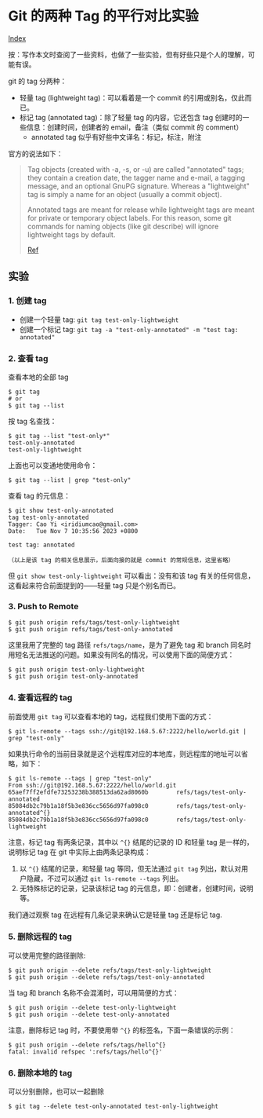 # Git 的两种 Tag 的平行对比实验

[Index](index.md)

按：写作本文时查阅了一些资料，也做了一些实验，但有好些只是个人的理解，可能有误。

git 的 tag 分两种：

* 轻量 tag (lightweight tag)：可以看着是一个 commit 的引用或别名，仅此而已。
* 标记 tag (annotated tag)：除了轻量 tag 的内容，它还包含 tag 创建时的一些信息：创建时间，创建者的 email，备注（类似 commit 的 comment）
  * annotated tag 似乎有好些中文译名：标记，标注，附注

官方的说法如下：

> Tag objects (created with -a, -s, or -u) are called "annotated" tags; they contain a creation date, the tagger name and e-mail, a tagging message, and an optional GnuPG signature. Whereas a "lightweight" tag is simply a name for an object (usually a commit object).
>
> Annotated tags are meant for release while lightweight tags are meant for private or temporary object labels. For this reason, some git commands for naming objects (like git describe) will ignore lightweight tags by default.
>
> [Ref](https://git-scm.com/docs/git-tag)

## 实验

### 1. 创建 tag

* 创建一个轻量 tag: `git tag test-only-lightweight`
* 创建一个标记 tag: `git tag -a "test-only-annotated" -m "test tag: annotated"`

### 2. 查看 tag

查看本地的全部 tag

```plaintext
$ git tag
# or
$ git tag --list
```

按 tag 名查找：

```plaintext
$ git tag --list "test-only*"
test-only-annotated
test-only-lightweight
```

上面也可以变通地使用命令：

```plaintext
$ git tag --list | grep "test-only"
```

查看 tag 的元信息：

```plaintext
$ git show test-only-annotated
tag test-only-annotated
Tagger: Cao Yi <iridiumcao@gmail.com>
Date:   Tue Nov 7 10:35:56 2023 +0800

test tag: annotated

（以上是该 tag 的相关信息展示，后面向接的就是 commit 的常规信息，这里省略）

```

但 `git show test-only-lightweight` 可以看出：没有和该 tag 有关的任何信息，这看起来符合前面提到的——轻量 tag 只是个别名而已。

### 3. Push to Remote

```plaintext
$ git push origin refs/tags/test-only-lightweight
$ git push origin refs/tags/test-only-annotated
```

这里我用了完整的 tag 路径 `refs/tags/name`，是为了避免 tag 和 branch 同名时用短名无法推送的问题。如果没有同名的情况，可以使用下面的简便方式：

```plaintext
$ git push origin test-only-lightweight
$ git push origin test-only-annotated
```

### 4. 查看远程的 tag

前面使用 `git tag` 可以查看本地的 tag，远程我们使用下面的方式：

```plaintext
$ git ls-remote --tags ssh://git@192.168.5.67:2222/hello/world.git | grep "test-only"
```

如果执行命令的当前目录就是这个远程库对应的本地库，则远程库的地址可以省略，如下：

```plaintext
$ git ls-remote --tags | grep "test-only"
From ssh://git@192.168.5.67:2222/hello/world.git
65aef7ff2efdfe73253238b388513da62ad8060b        refs/tags/test-only-annotated
85084db2c79b1a18f5b3e836cc5656d97fa098c0        refs/tags/test-only-annotated^{}
85084db2c79b1a18f5b3e836cc5656d97fa098c0        refs/tags/test-only-lightweight
```

注意，标记 tag 有两条记录，其中以 `^{}` 结尾的记录的 ID 和轻量 tag 是一样的，说明标记 tag 在 git 中实际上由两条记录构成：

1. 以 `^{}` 结尾的记录，和轻量 tag 等同，但无法通过 `git tag` 列出，默认对用户隐藏，不过可以通过 `git ls-remote --tags` 列出。
2. 无特殊标记的记录，记录该标记 tag 的元信息，即：创建者，创建时间，说明等。

我们通过观察 tag 在远程有几条记录来确认它是轻量 tag 还是标记 tag.

### 5. 删除远程的 tag

可以使用完整的路径删除:

```plaintext
$ git push origin --delete refs/tags/test-only-lightweight
$ git push origin --delete refs/tags/test-only-annotated
```

当 tag 和 branch 名称不会混淆时，可以用简便的方式：

```plaintext
$ git push origin --delete test-only-lightweight
$ git push origin --delete test-only-annotated
```

注意，删除标记 tag 时，不要使用带 `^{}` 的标签名，下面一条错误的示例：

```plaintext
$ git push origin --delete refs/tags/hello^{}
fatal: invalid refspec ':refs/tags/hello^{}'
```

### 6. 删除本地的 tag

可以分别删除，也可以一起删除

```plaintext
$ git tag --delete test-only-annotated test-only-lightweight
```